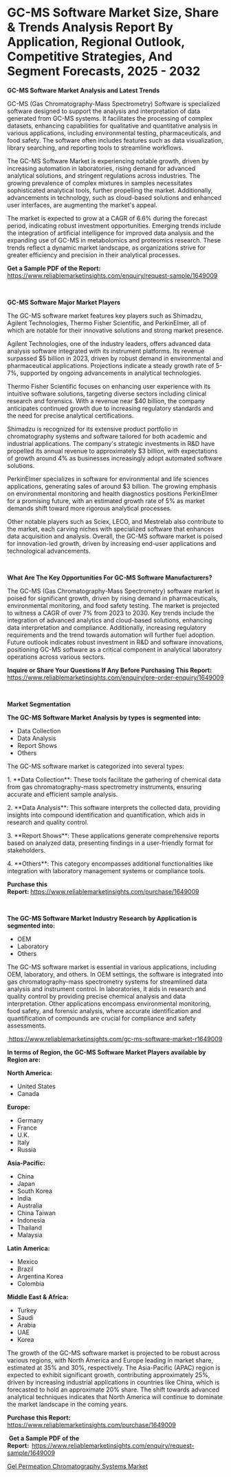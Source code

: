 <p><h1>GC-MS Software Market Size, Share & Trends Analysis Report By Application, Regional Outlook, Competitive Strategies, And Segment Forecasts, 2025 - 2032</h1></p><p><strong>GC-MS Software Market Analysis and Latest Trends</strong></p>
<p><p>GC-MS (Gas Chromatography-Mass Spectrometry) Software is specialized software designed to support the analysis and interpretation of data generated from GC-MS systems. It facilitates the processing of complex datasets, enhancing capabilities for qualitative and quantitative analysis in various applications, including environmental testing, pharmaceuticals, and food safety. The software often includes features such as data visualization, library searching, and reporting tools to streamline workflows.</p><p>The GC-MS Software Market is experiencing notable growth, driven by increasing automation in laboratories, rising demand for advanced analytical solutions, and stringent regulations across industries. The growing prevalence of complex mixtures in samples necessitates sophisticated analytical tools, further propelling the market. Additionally, advancements in technology, such as cloud-based solutions and enhanced user interfaces, are augmenting the market's appeal.</p><p>The market is expected to grow at a CAGR of 6.6% during the forecast period, indicating robust investment opportunities. Emerging trends include the integration of artificial intelligence for improved data analysis and the expanding use of GC-MS in metabolomics and proteomics research. These trends reflect a dynamic market landscape, as organizations strive for greater efficiency and precision in their analytical processes.</p></p>
<p><strong>Get a Sample PDF of the Report:&nbsp;</strong> <a href="https://www.reliablemarketinsights.com/enquiry/request-sample/1649009?utm_campaign=2185&utm_medium=2&utm_source=Github&utm_content=ia&utm_term=26032025&utm_id=gc-ms-software">https://www.reliablemarketinsights.com/enquiry/request-sample/1649009</a></p>
<p>&nbsp;</p>
<p><strong>GC-MS Software Major Market Players</strong></p>
<p><p>The GC-MS software market features key players such as Shimadzu, Agilent Technologies, Thermo Fisher Scientific, and PerkinElmer, all of which are notable for their innovative solutions and strong market presence. </p><p>Agilent Technologies, one of the industry leaders, offers advanced data analysis software integrated with its instrument platforms. Its revenue surpassed $5 billion in 2023, driven by robust demand in environmental and pharmaceutical applications. Projections indicate a steady growth rate of 5-7%, supported by ongoing advancements in analytical technologies.</p><p>Thermo Fisher Scientific focuses on enhancing user experience with its intuitive software solutions, targeting diverse sectors including clinical research and forensics. With a revenue near $40 billion, the company anticipates continued growth due to increasing regulatory standards and the need for precise analytical certifications.</p><p>Shimadzu is recognized for its extensive product portfolio in chromatography systems and software tailored for both academic and industrial applications. The company's strategic investments in R&D have propelled its annual revenue to approximately $3 billion, with expectations of growth around 4% as businesses increasingly adopt automated software solutions.</p><p>PerkinElmer specializes in software for environmental and life sciences applications, generating sales of around $3 billion. The growing emphasis on environmental monitoring and health diagnostics positions PerkinElmer for a promising future, with an estimated growth rate of 5% as market demands shift toward more rigorous analytical processes.</p><p>Other notable players such as Sciex, LECO, and Mestrelab also contribute to the market, each carving niches with specialized software that enhances data acquisition and analysis. Overall, the GC-MS software market is poised for innovation-led growth, driven by increasing end-user applications and technological advancements.</p></p>
<p>&nbsp;</p>
<p><strong>What Are The Key Opportunities For GC-MS Software Manufacturers?</strong></p>
<p><p>The GC-MS (Gas Chromatography-Mass Spectrometry) software market is poised for significant growth, driven by rising demand in pharmaceuticals, environmental monitoring, and food safety testing. The market is projected to witness a CAGR of over 7% from 2023 to 2030. Key trends include the integration of advanced analytics and cloud-based solutions, enhancing data interpretation and compliance. Additionally, increasing regulatory requirements and the trend towards automation will further fuel adoption. Future outlook indicates robust investment in R&D and software innovations, positioning GC-MS software as a critical component in analytical laboratory operations across various sectors.</p></p>
<p><strong>Inquire or Share Your Questions If Any Before Purchasing This Report:</strong> <a href="https://www.reliablemarketinsights.com/enquiry/pre-order-enquiry/1649009?utm_campaign=2185&utm_medium=2&utm_source=Github&utm_content=ia&utm_term=26032025&utm_id=gc-ms-software">https://www.reliablemarketinsights.com/enquiry/pre-order-enquiry/1649009</a></p>
<p>&nbsp;</p>
<p><strong>Market Segmentation</strong></p>
<p><strong>The GC-MS Software Market Analysis by types is segmented into:</strong></p>
<p><ul><li>Data Collection</li><li>Data Analysis</li><li>Report Shows</li><li>Others</li></ul></p>
<p><p>The GC-MS software market is categorized into several types: </p><p>1. **Data Collection**: These tools facilitate the gathering of chemical data from gas chromatography-mass spectrometry instruments, ensuring accurate and efficient sample analysis. </p><p>2. **Data Analysis**: This software interprets the collected data, providing insights into compound identification and quantification, which aids in research and quality control.</p><p>3. **Report Shows**: These applications generate comprehensive reports based on analyzed data, presenting findings in a user-friendly format for stakeholders.</p><p>4. **Others**: This category encompasses additional functionalities like integration with laboratory management systems or compliance tools.</p></p>
<p><strong>Purchase this Report:&nbsp;</strong><a href="https://www.reliablemarketinsights.com/purchase/1649009?utm_campaign=2185&utm_medium=2&utm_source=Github&utm_content=ia&utm_term=26032025&utm_id=gc-ms-software">https://www.reliablemarketinsights.com/purchase/1649009</a></p>
<p>&nbsp;</p>
<p><strong>The GC-MS Software Market Industry Research by Application is segmented into:</strong></p>
<p><ul><li>OEM</li><li>Laboratory</li><li>Others</li></ul></p>
<p><p>The GC-MS software market is essential in various applications, including OEM, laboratory, and others. In OEM settings, the software is integrated into gas chromatography-mass spectrometry systems for streamlined data analysis and instrument control. In laboratories, it aids in research and quality control by providing precise chemical analysis and data interpretation. Other applications encompass environmental monitoring, food safety, and forensic analysis, where accurate identification and quantification of compounds are crucial for compliance and safety assessments.</p></p>
<p><a href="https://www.reliablemarketinsights.com/gc-ms-software-market-r1649009?utm_campaign=2185&utm_medium=2&utm_source=Github&utm_content=ia&utm_term=26032025&utm_id=gc-ms-software">&nbsp;https://www.reliablemarketinsights.com/gc-ms-software-market-r1649009</a></p>
<p><strong>In terms of Region, the GC-MS Software Market Players available by Region are:</strong></p>
<p>
    <p> <strong> North America: </strong>
        <ul>
            <li>United States</li>
            <li>Canada</li>
        </ul>
        </p> 
    <p> <strong> Europe: </strong>
        <ul>
            <li>Germany</li>
            <li>France</li>
            <li>U.K.</li>
            <li>Italy</li>
            <li>Russia</li>
        </ul>
        </p> 
    <p> <strong> Asia-Pacific: </strong>
        <ul>
            <li>China</li>
            <li>Japan</li>
            <li>South Korea</li>
            <li>India</li>
            <li>Australia</li>
            <li>China Taiwan</li>
            <li>Indonesia</li>
            <li>Thailand</li>
            <li>Malaysia</li>
        </ul>
        </p> 
    <p> <strong> Latin America: </strong>
        <ul>
            <li>Mexico</li>
            <li>Brazil</li>
            <li>Argentina Korea</li>
            <li>Colombia</li>
        </ul>
        </p> 
    <p> <strong> Middle East & Africa: </strong>
        <ul>
            <li>Turkey</li>
            <li>Saudi</li>
            <li>Arabia</li>
            <li>UAE</li>
            <li>Korea</li>
        </ul>
    </p>
    </p>
<p><p>The growth of the GC-MS software market is projected to be robust across various regions, with North America and Europe leading in market share, estimated at 35% and 30%, respectively. The Asia-Pacific (APAC) region is expected to exhibit significant growth, contributing approximately 25%, driven by increasing industrial applications in countries like China, which is forecasted to hold an approximate 20% share. The shift towards advanced analytical techniques indicates that North America will continue to dominate the market landscape in the coming years.</p></p>
<p><strong>Purchase this Report: </strong><a href="https://www.reliablemarketinsights.com/purchase/1649009?utm_campaign=2185&utm_medium=2&utm_source=Github&utm_content=ia&utm_term=26032025&utm_id=gc-ms-software">https://www.reliablemarketinsights.com/purchase/1649009</a></p>
<p>&nbsp;<strong>Get a Sample PDF of the Report:&nbsp;&nbsp;</strong><a href="https://www.reliablemarketinsights.com/enquiry/request-sample/1649009?utm_campaign=2185&utm_medium=2&utm_source=Github&utm_content=ia&utm_term=26032025&utm_id=gc-ms-software">https://www.reliablemarketinsights.com/enquiry/request-sample/1649009</a></p>
<p><strong></strong></p>
<p><p><a href="https://github.com/arionmp/Market-Research-Report-List-5/blob/main/gel-permeation-chromatography-systems-market.md?utm_campaign=2185&utm_medium=2&utm_source=Github&utm_content=ia&utm_term=26032025&utm_id=gc-ms-software">Gel Permeation Chromatography Systems Market</a></p></p>